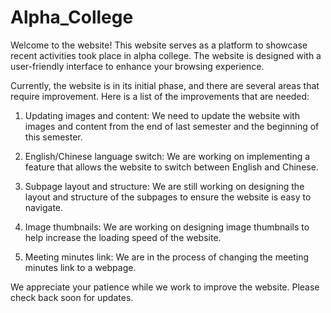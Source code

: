 # Alpha_College

Welcome to the website! This website serves as a platform to showcase  recent activities took place in alpha college. The website is designed with a user-friendly interface to enhance your browsing experience.

Currently, the website is in its initial phase, and there are several areas that require improvement. Here is a list of the improvements that are needed:

1. Updating images and content: We need to update the website with images and content from the end of last semester and the beginning of this semester.

2. English/Chinese language switch: We are working on implementing a feature that allows the website to switch between English and Chinese.

3. Subpage layout and structure: We are still working on designing the layout and structure of the subpages to ensure the website is easy to navigate.

4. Image thumbnails: We are working on designing image thumbnails to help increase the loading speed of the website.

5. Meeting minutes link: We are in the process of changing the meeting minutes link to a webpage.

We appreciate your patience while we work to improve the website. Please check back soon for updates.
